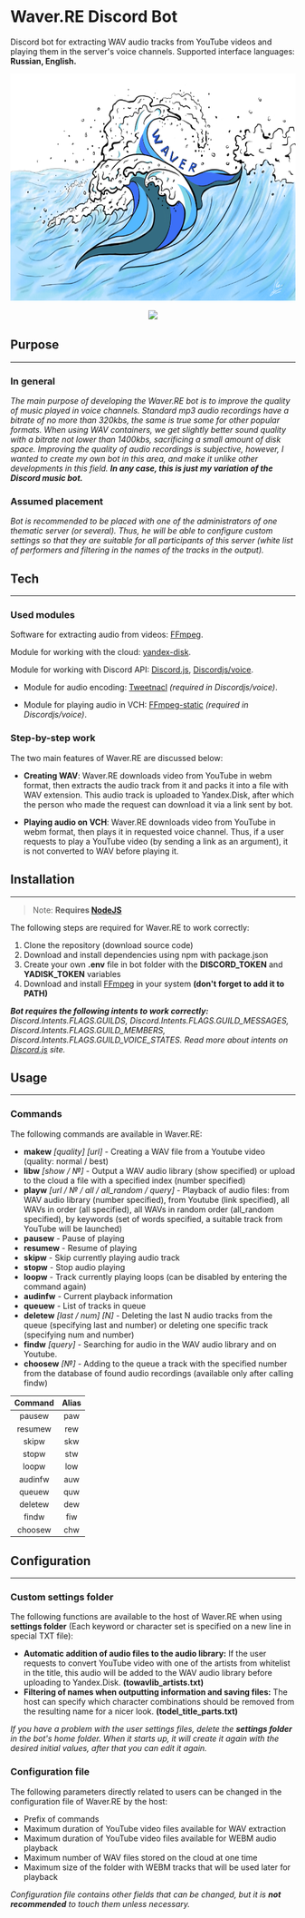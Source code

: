 # Waver.RE Discord Bot
Discord bot for extracting WAV audio tracks from YouTube videos and playing them in the server's voice channels. Supported interface languages: **Russian, English.**

<p align='center'>
       <img height=400 src="materials/Waver.RE_Logo.png"/>
</p>

<p align='center'>
   <a href="https://discordapp.com/users/933282998118412328/">
       <img height=35 src="https://img.shields.io/badge/Discord-5865F2?style=for-the-badge&logo=discord&logoColor=white"/>
    </a>
</p>



## Purpose
---
### **In general**

_The main purpose of developing the Waver.RE bot is to improve the quality of music played in voice channels. Standard mp3 audio recordings have a bitrate of no more than 320kbs, the same is true some for other popular formats. When using WAV containers, we get slightly better sound quality with a bitrate not lower than 1400kbs, sacrificing a small amount of disk space. Improving the quality of audio recordings is subjective, however, I wanted to create my own bot in this area, and make it unlike other developments in this field. **In any case, this is just my variation of the Discord music bot.**_


### **Assumed placement**

_Bot is recommended to be placed with one of the administrators of one thematic server (or several). Thus, he will be able to configure custom settings so that they are suitable for all participants of this server (white list of performers and filtering in the names of the tracks in the output)._



## Tech
---

### **Used modules**

Software for extracting audio from videos: [FFmpeg](https://ffmpeg.org/).

Module for working with the cloud: [yandex-disk](https://www.npmjs.com/package/yandex-disk).

Module for working with Discord API: [Discord.js](https://www.npmjs.com/package/discord.js), [Discordjs/voice](https://www.npmjs.com/package/@discordjs/voice).


* Module for audio encoding: [Tweetnacl](https://www.npmjs.com/package/tweetnacl) _(required in Discordjs/voice)_.

* Module for playing audio in VCH: [FFmpeg-static](https://www.npmjs.com/package/ffmpeg-static) _(required in Discordjs/voice)_.


### **Step-by-step work**

The two main features of Waver.RE are discussed below:

* **Creating WAV**: Waver.RE downloads video from YouTube in webm format, then extracts the audio track from it and packs it into a file with WAV extension. This audio track is uploaded to Yandex.Disk, after which the person who made the request can download it via a link sent by bot.

* **Playing audio on VCH**: Waver.RE downloads video from YouTube in webm format, then plays it in requested voice channel. Thus, if a user requests to play a YouTube video (by sending a link as an argument), it is not converted to WAV before playing it.



## Installation
---
> Note: **Requires [NodeJS](https://nodejs.org/en/)**

The following steps are required for Waver.RE to work correctly:
1) Clone the repository (download source code)
2) Download and install dependencies using npm with package.json
3) Create your own **.env** file in bot folder with the **DISCORD_TOKEN** and **YADISK_TOKEN** variables
4) Download and install [FFmpeg](https://ffmpeg.org/) in your system **(don't forget to add it to PATH)**

_**Bot requires the following intents to work correctly:** Discord.Intents.FLAGS.GUILDS, Discord.Intents.FLAGS.GUILD_MESSAGES, Discord.Intents.FLAGS.GUILD_MEMBERS, Discord.Intents.FLAGS.GUILD_VOICE_STATES. Read more about intents on [Discord.js](https://discord.js.org/#/) site._

## Usage
---

### **Commands**

The following commands are available in Waver.RE:

* **makew** *[quality] [url]* - Creating a WAV file from a Youtube video (quality: normal / best)
* **libw** *[show / №]* - Output a WAV audio library (show specified) or upload to the cloud a file with a specified index (number specified)
* **playw** *[url / № / all / all_random / query]* - Playback of audio files: from WAV audio library (number specified), from Youtube (link specified), all WAVs in order (all specified), all WAVs in random order (all_random specified), by keywords (set of words specified, а suitable track from YouTube will be launched)
* **pausew** - Pause of playing
* **resumew** - Resume of playing
* **skipw** - Skip currently playing audio track
* **stopw** - Stop audio playing
* **loopw** - Track currently playing loops (can be disabled by entering the command again)
* **audinfw** - Сurrent playback information
*  **queuew** - List of tracks in queue
*  **deletew** *[last / num] [N]* - Deleting the last N audio tracks from the queue (specifying last and number) or deleting one specific track (specifying num and number)
*  **findw** *[query]* - Searching for audio in the WAV audio library and on Youtube.
*  **choosew** *[№]* - Adding to the queue a track with the specified number from the database of found audio recordings (available only after calling findw)


| Command        | Alias       |
|:--------------:|:-----------:|
| pausew         | paw         |
| resumew        | rew         |
| skipw          | skw         |
| stopw          | stw         |
| loopw          | low         |
| audinfw        | auw         |
| queuew         | quw         |
| deletew        | dew         |
| findw          | fiw         |
| choosew        | chw         |



## Configuration
---

### **Custom settings folder**

The following functions are available to the host of Waver.RE when using **settings folder** (Each keyword or character set is specified on a new line in special TXT file):
  
* **Automatic addition of audio files to the audio library:** If the user requests to convert YouTube video with one of the artists from whitelist in the title, this audio will be added to the WAV audio library before uploading to Yandex.Disk. **(towavlib_artists.txt)**
* **Filtering of names when outputting information and saving files:** The host can specify which character combinations should be removed from the resulting name for a nicer look. **(todel_title_parts.txt)**

*If you have a problem with the user settings files, delete the **settings folder** in the bot's home folder. When it starts up, it will create it again with the desired initial values, after that you can edit it again.*


### **Configuration file**

The following parameters directly related to users can be changed in the configuration file of Waver.RE by the host:

* Prefix of commands
* Maximum duration of YouTube video files available for WAV extraction
* Maximum duration of YouTube video files available for WEBM audio playback
* Maximum number of WAV files stored on the cloud at one time
* Maximum size of the folder with WEBM tracks that will be used later for playback

*Configuration file contains other fields that can be changed, but it is **not recommended** to touch them unless necessary.*
